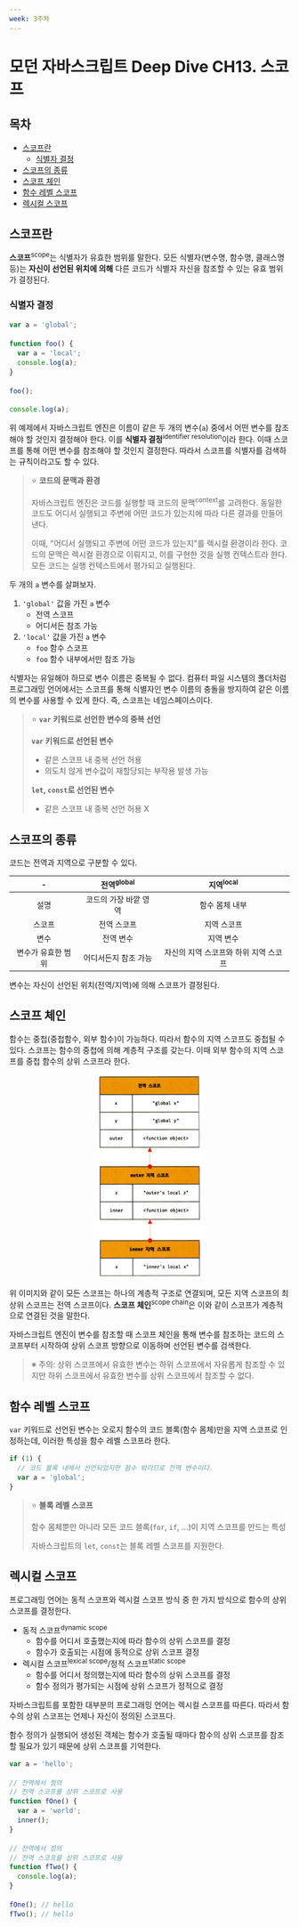```yaml
---
week: 3주차
---
```


# 모던 자바스크립트 Deep Dive CH13. 스코프

## 목차

- [스코프란](#스코프란)
  - [식별자 결정](#식별자-결정)
- [스코프의 종류](#스코프의-종류)
- [스코프 체인](#스코프-체인)
- [함수 레벨 스코프](#함수-레벨-스코프)
- [렉시컬 스코프](#렉시컬-스코프)


## 스코프란

**스코프**<sup>scope</sup>는 식별자가 유효한 범위를 말한다. 모든 식별자(변수명, 함수명, 클래스명 등)는 **자신이 선언된 위치에 의해** 다른 코드가 식별자 자신을 참조할 수 있는 유효 범위가 결정된다.

### 식별자 결정

```js
var a = 'global';

function foo() {
  var a = 'local';
  console.log(a);
}

foo();

console.log(a);
```

위 예제에서 자바스크립트 엔진은 이름이 같은 두 개의 변수(`a`) 중에서 어떤 변수를 참조해야 할 것인지 결정해야 한다. 이를 **식별자 결정**<sup>identifier resolution</sup>이라 한다. 이때 스코프를 통해 어떤 변수를 참조해야 할 것인지 결정한다. 따라서 스코프를 식별자를 검색하는 규칙이라고도 할 수 있다.

> ⭐ **코드의 문맥과 환경**
>
> 자바스크립트 엔진은 코드를 실행할 때 코드의 문맥<sup>context</sup>를 고려한다. 동일한 코드도 어디서 실행되고 주변에 어떤 코드가 있는지에 따라 다른 결과를 만들어 낸다.
>
> 이때, "어디서 실행되고 주변에 어떤 코드가 있는지"를 렉시컬 환경이라 한다. 코드의 문맥은 렉시컬 환경으로 이뤄지고, 이를 구현한 것을 실행 컨텍스트라 한다. 모든 코드는 실행 컨텍스트에서 평가되고 실행된다.

두 개의 `a` 변수를 살펴보자.

1. `'global'` 값을 가진 `a` 변수
   - 전역 스코프
   - 어디서든 참조 가능
2. `'local'` 값을 가진 `a` 변수
   - `foo` 함수 스코프
   - `foo` 함수 내부에서만 참조 가능

식별자는 유일해야 하므로 변수 이름은 중복될 수 없다. 컴퓨터 파일 시스템의 폴더처럼 프로그래밍 언어에서는 스코프를 통해 식별자인 변수 이름의 충돌을 방지하여 같은 이름의 변수를 사용할 수 있게 한다. 즉, 스코프는 네임스페이스이다.

> ⭐ **`var` 키워드로 선언한 변수의 중복 선언**
>
> **`var` 키워드로 선언된 변수**
>   - 같은 스코프 내 중복 선언 허용
>   - 의도치 않게 변수값이 재할당되는 부작용 발생 가능
> 
> **`let`, `const`로 선언된 변수**
>   - 같은 스코프 내 중복 선언 허용 X

## 스코프의 종류

코드는 전역과 지역으로 구분할 수 있다.

|         -          | 전역<sup>global</sup> |         지역<sup>local</sup>          |
| :----------------: | :-------------------: | :-----------------------------------: |
|        설명        | 코드의 가장 바깥 영역 |            함수 몸체 내부             |
|       스코프       |      전역 스코프      |              지역 스코프              |
|        변수        |       전역 변수       |               지역 변수               |
| 변수가 유효한 범위 | 어디서든지 참조 가능  | 자신의 지역 스코프와 하위 지역 스코프 |

변수는 자신이 선언된 위치(전역/지역)에 의해 스코프가 결정된다.

## 스코프 체인

함수는 중첩(중첩함수, 외부 함수)이 가능하다. 따라서 함수의 지역 스코프도 중첩될 수 있다. 스코프는 함수의 중첩에 의해 계층적 구조를 갖는다. 이때 외부 함수의 지역 스코프를 중첩 함수의 상위 스코프라 한다.

<center>
  <img src="../images/ch13-01.png" alt="image" />
</center>

위 이미지와 같이 모든 스코프는 하나의 계층적 구조로 연결되며, 모든 지역 스코프의 최상위 스코프는 전역 스코프이다. **스코프 체인**<sup>scope chain</sup>은 이와 같이 스코프가 계층적으로 연결된 것을 말한다. 

자바스크립트 엔진이 변수를 참조할 때 스코프 체인을 통해 변수를 참조하는 코드의 스코프부터 시작하여 상위 스코프 방향으로 이동하며 선언된 변수를 검색한다.

> ※ 주의: 상위 스코프에서 유효한 변수는 하위 스코프에서 자유롭게 참조할 수 있지만 하위 스코프에서 유효한 변수를 상위 스코프에서 참조할 수 없다.

## 함수 레벨 스코프

`var` 키워드로 선언된 변수는 오로지 함수의 코드 블록(함수 몸체)만을 지역 스코프로 인정하는데, 이러한 특성을 함수 레벨 스코프라 한다. 

```js
if (1) {
  // 코드 블록 내에서 선언되었지만 함수 밖이므로 전역 변수이다.
  var a = 'global';
}
```

> ⭐ **블록 레벨 스코프**
>
> 함수 몸체뿐만 아니라 모든 코드 블록(`for`, `if`, ...)이 지역 스코프를 만드는 특성
>
> 자바스크립트의 `let`, `const`는 블록 레벨 스코프를 지원한다.

## 렉시컬 스코프

프로그래밍 언어는 동적 스코프와 렉시컬 스코프 방식 중 한 가지 방식으로 함수의 상위 스코프를 결정한다.

* 동적 스코프<sup>dynamic scope</sup>
  - 함수를 어디서 호출했는지에 따라 함수의 상위 스코프를 결정
  - 함수가 호출되는 시점에 동적으로 상위 스코프 결정
* 렉시컬 스코프<sup>lexical scope</sup>/정적 스코프<sup>static scope</sup>
  - 함수를 어디서 정의했는지에 따라 함수의 상위 스코프를 결정
  - 함수 정의가 평가되는 시점에 상위 스코프가 정적으로 결정

자바스크립트를 포함한 대부분의 프로그래밍 언어는 렉시컬 스코프를 따른다. 따라서 함수의 상위 스코프는 언제나 자신이 정의된 스코프다.

함수 정의가 실행되어 생성된 객체는 함수가 호출될 때마다 함수의 상위 스코프를 참조할 필요가 있기 때문에 상위 스코프를 기억한다.

```js
var a = 'hello';

// 전역에서 정의
// 전역 스코프를 상위 스코프로 사용
function fOne() {
  var a = 'world';
  inner();
}

// 전역에서 정의
// 전역 스코프를 상위 스코프로 사용
function fTwo() {
  console.log(a);
}

fOne(); // hello
fTwo(); // hello
```